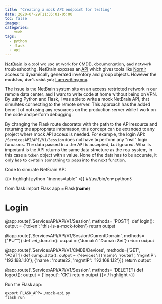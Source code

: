 ```yaml
---
title: "Creating a mock API endpoint for testing"
date: 2020-07-29T11:05:01-05:00
toc: false
images:
categories:
  - tech
tags: 
  - python
  - flask
  - api
---
```


[NetBrain](https://www.netbraintech.com/) is a tool we use at work for CMDB, documentation, and network troubleshooting.  NetBrain exposes an [API](https://github.com/NetBrainAPI) which gives tools like [Nornir](https://github.com/nornir-automation/nornir) access to dynamically generated inventory and group objects.   However the modules, don't exist yet; [I am writing one](https://nornir.readthedocs.io/en/latest/howto/writing_a_custom_inventory_plugin.html).  


The issue is the NetBrain system sits on an access restricted network in our remote data center, and I want to write code at home without being on VPN.  By using Python and Flask, I was able to write a mock NetBrain API, that simulates connecting to the remote server.  This approach has the added benefit of not using any resources on the production server while I work on the code and perform debugging.   

By changing the Flask route decorator with the path to the API resource and returning the appropriate information, this concept can be extended to any project where mock API access is needed.  For example, the login API: `/ServicesAPI/API/V1/Session` does not have to perform any "real" login functions.  The data passed into the API is accepted, but ignored.  What is important is the API returns the same data structure as the real system, in this case a `token` object with a value.  None of the data has to be accurate, it only has to contain something to pass into the next function.

Code to simulate NetBrain API:

{{< highlight python  "linenos=table" >}}
#!/usr/bin/env python3

from flask import Flask
app = Flask(__name__)

# Login
@app.route('/ServicesAPI/API/V1/Session', methods=['POST'])
def login():
    output = {'token': 'this-is-a-mock-token'}
    return output

@app.route('/ServicesAPI/API/V1/Session/CurrentDomain', methods=["PUT"])
def set_domain():
    output = {'domain': 'Domain Set'}
    return output


@app.route('/ServicesAPI/API/V1/CMDB/Devices', methods=['GET', 'POST'])
def dump_data():
    output = {'devices': [{'name': 'router1', 'mgmtIP': '192.168.1.10'}, {'name': 'router22, 'mgmtIP': '192.168.1.12'}]}
    return output


@app.route('/ServicesAPI/API/V1/Session', methods=['DELETE'])
def logout():
    output = {'logout': 'OK'}
    return output
{{< / highlight >}}

Run the Flask app:

```
export FLASK_APP=./mock-api.py
flash run
```
